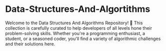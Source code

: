 # Data-Structures-And-Algortithms
Welcome to the Data Structures And Algorithms Repository! 🚀 This collection is carefully curated to help developers of all levels hone their problem-solving skills. Whether you're a programming enthusiast, a student, or a seasoned coder, you'll find a variety of algorithmic challenges and their solutions here.
